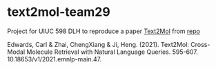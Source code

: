 # text2mol-team29
Project for UIUC 598 DLH to reproduce a paper [Text2Mol](https://aclanthology.org/2021.emnlp-main.47/) from [repo](https://github.com/cnedwards/text2mol/tree/master/code) 

Edwards, Carl & Zhai, ChengXiang & Ji, Heng. (2021). Text2Mol: Cross-Modal Molecule Retrieval with Natural Language Queries. 595-607. 10.18653/v1/2021.emnlp-main.47.


